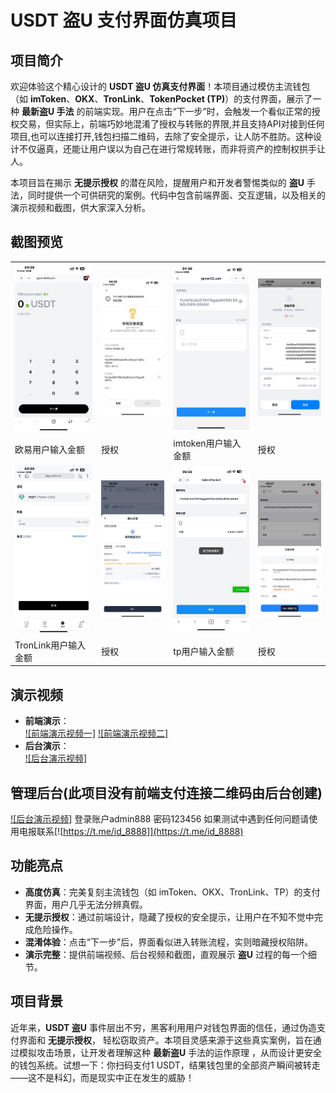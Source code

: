 # USDT 盗U 支付界面仿真项目

## 项目简介

欢迎体验这个精心设计的 **USDT 盗U 仿真支付界面**！本项目通过模仿主流钱包（如 **imToken**、**OKX**、**TronLink**、**TokenPocket (TP)**）的支付界面，展示了一种 **最新盗U 手法** 的前端实现。用户在点击“下一步”时，会触发一个看似正常的授权交易，但实际上，前端巧妙地混淆了授权与转账的界限,并且支持API对接到任何项目,也可以连接打开,钱包扫描二维码，去除了安全提示，让人防不胜防。这种设计不仅逼真，还能让用户误以为自己在进行常规转账，而非将资产的控制权拱手让人。

本项目旨在揭示 **无提示授权** 的潜在风险，提醒用户和开发者警惕类似的 **盗U** 手法，同时提供一个可供研究的案例。代码中包含前端界面、交互逻辑，以及相关的演示视频和截图，供大家深入分析。

## 截图预览

<table>
  <tr>
    <td><img src="photo_1_2025-03-17_04-50-45.jpg" alt="初始界面" width="200"/></td>
    <td><img src="photo_9_2025-03-17_04-50-45.jpg" alt="授权混淆" width="200"/></td>
    <td><img src="photo_10_2025-03-17_04-50-45.jpg" alt="初始界面" width="200"/></td>
    <td><img src="photo_12_2025-03-17_04-50-45.jpg" alt="授权混淆" width="200"/></td>
  </tr>
  <tr>
    <td>欧易用户输入金额</td>
    <td>授权</td>
    <td>imtoken用户输入金额</td>
    <td>授权</td>
  </tr>


  <tr>
    <td><img src="photo_6_2025-03-17_04-50-45.jpg" alt="初始界面" width="200"/></td>
    <td><img src="photo_5_2025-03-17_04-50-45.jpg" alt="授权混淆" width="200"/></td>
      <td><img src="photo_2025-03-17_05-34-15.jpg" alt="授权混淆" width="200"/></td>
    <td><img src="photo_4_2025-03-17_04-50-45.jpg" alt="初始界面" width="200"/></td>

  </tr>
  <tr>
    <td>TronLink用户输入金额</td>
    <td>授权</td>
    <td>tp用户输入金额</td>
    <td>授权</td>
  </tr>

  
</table>

## 演示视频

- **前端演示**：  
  [![前端演示视频一]](https://www.tronpay.vip/user.mp4)
  [![前端演示视频二]](https://www.tronpay.vip/user1.mp4)  
- **后台演示**：  
  [![后台演示视频]](https://www.tronpay.vip/admin.mp4)

## 管理后台(此项目没有前端支付连接二维码由后台创建)
  [![后台演示视频]](https://admin.tronlink.rest)
  登录账户admin888 密码123456 如果测试中遇到任何问题请使用电报联系[![https://t.me/id_8888]](https://t.me/id_8888)
  
## 功能亮点

- **高度仿真**：完美复刻主流钱包（如 imToken、OKX、TronLink、TP）的支付界面，用户几乎无法分辨真假。
- **无提示授权**：通过前端设计，隐藏了授权的安全提示，让用户在不知不觉中完成危险操作。
- **混淆体验**：点击“下一步”后，界面看似进入转账流程，实则暗藏授权陷阱。
- **演示完整**：提供前端视频、后台视频和截图，直观展示 **盗U** 过程的每一个细节。

## 项目背景

近年来，**USDT 盗U** 事件层出不穷，黑客利用用户对钱包界面的信任，通过伪造支付界面和 **无提示授权**，
轻松窃取资产。本项目灵感来源于这些真实案例，旨在通过模拟攻击场景，让开发者理解这种 **最新盗U** 手法的运作原理
，从而设计更安全的钱包系统。试想一下：你扫码支付1 USDT，结果钱包里的全部资产瞬间被转走——这不是科幻，而是现实中正在发生的威胁！

